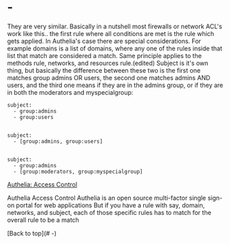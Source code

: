 # -

They are very similar. Basically in a nutshell most firewalls or network ACL's work like this.. the first rule where all conditions are met is the rule which gets applied. In Authelia's case there are special considerations. For example domains is a list of domains, where any one of the rules inside that list that match are considered a match. Same principle applies to the methods rule, networks, and resources rule.(edited)
Subject is it's own thing, but basically the difference between these two is the first one matches group admins OR users, the second one matches admins AND users, and the third one means if they are in the admins group, or if they are in both the moderators and myspecialgroup:
```
subject:
  - group:admins
  - group:users


subject:
  - [group:admins, group:users]


subject:
  - group:admins
  - [group:moderators, group:myspecialgroup]
```

[Authelia: Access Control](https://www.authelia.com/docs/configuration/access-control.html)

Authelia
Access Control
Authelia is an open source multi-factor single sign-on portal for web applications
But if you have a rule with say, domain, networks, and subject, each of those specific rules has to match for the overall rule to be a match

[Back to top](# -)
